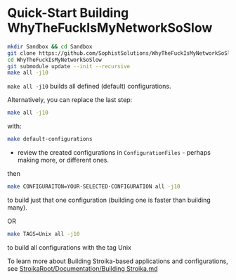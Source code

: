 # Quick-Start Building WhyTheFuckIsMyNetworkSoSlow

~~~bash
mkdir Sandbox && cd Sandbox
git clone https://github.com/SophistSolutions/WhyTheFuckIsMyNetworkSoSlow.git
cd WhyTheFuckIsMyNetworkSoSlow
git submodule update --init --recursive
make all -j10
~~~

`make all -j10` builds all defined (default) configurations.

Alternatively, you can replace the last step:
~~~bash
make all -j10
~~~

with:
~~~bash
make default-configurations
~~~
- review the created configurations in `ConfigurationFiles` - perhaps making more, or different ones.

then
~~~bash
make CONFIGURAITON=YOUR-SELECTED-CONFIGURATION all -j10
~~~
to build just that one configuration (building one is faster than building many).

OR
~~~bash
make TAGS=Unix all -j10
~~~
to build all configurations with the tag Unix

To learn more about Building Stroika-based applications and configurations, see
[StroikaRoot/Documentation/Building Stroika.md](https://github.com/SophistSolutions/Stroika/blob/V2.1-Release/Documentation/Building%20Stroika.md)